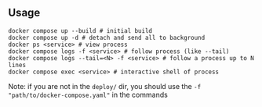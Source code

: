## Usage

```
docker compose up --build # initial build
docker compose up -d # detach and send all to background
docker ps <service> # view process
docker compose logs -f <service> # follow process (like --tail)
docker compose logs --tail=<N> -f <service> # follow a process up to N lines
docker compose exec <service> # interactive shell of process
```

Note: if you are not in the `deploy/` dir, you should use the
`-f "path/to/docker-compose.yaml"` in the commands
